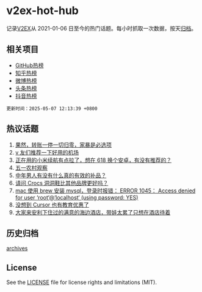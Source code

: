 # v2ex-hot-hub

 记录[V2EX](https://www.v2ex.com/)从 2021-01-06 日至今的热门话题。每小时抓取一次数据，按天[归档](archives)。
 
 ## 相关项目

- [GitHub热榜](https://github.com/lonnyzhang423/github-hot-hub)
- [知乎热榜](https://github.com/lonnyzhang423/zhihu-hot-hub)
- [微博热榜](https://github.com/lonnyzhang423/weibo-hot-hub)
- [头条热榜](https://github.com/lonnyzhang423/toutiao-hot-hub)
- [抖音热榜](https://github.com/lonnyzhang423/douyin-hot-hub)


 `更新时间：2025-05-07 12:13:39 +0800`

## 热议话题

1. [果然，转账一停一切归零，家暴是必选项](https://www.v2ex.com/t/1130054)
1. [v 友们推荐一下好用的机场](https://www.v2ex.com/t/1130044)
1. [正在用的小米续航有点拉了，想在 618 换个安卓，有没有推荐的？](https://www.v2ex.com/t/1129918)
1. [五一农村观察](https://www.v2ex.com/t/1129904)
1. [中年男人有没有什么真的有效的补品？](https://www.v2ex.com/t/1130052)
1. [请问 Crocs 洞洞鞋比其他品牌更好吗？](https://www.v2ex.com/t/1130040)
1. [mac 使用 brew 安装 mysql，登录时报错： ERROR 1045： Access denied for user ‘root‘@‘localhost‘ (using password: YES)](https://www.v2ex.com/t/1130005)
1. [没想到 Cursor 也有教育优惠了](https://www.v2ex.com/t/1130037)
1. [大家来安利下住过的满意的海边酒店，带娃太累了只想在酒店待着](https://www.v2ex.com/t/1130049)

## 历史归档

[archives](archives)

## License

See the [LICENSE](LICENSE) file for license rights and limitations (MIT).

